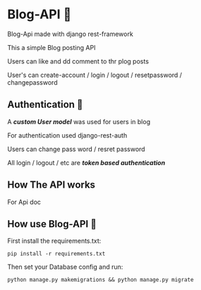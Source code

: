 # Blog-API 📃

Blog-Api made with django rest-framework

This a simple Blog posting API

Users can like and dd comment to thr plog posts

User's can create-account / login / logout / resetpassword / changepassword

## Authentication 🔐

A ***custom User model*** was used for users in blog 

For authentication used django-rest-auth

Users can change pass word / resret password 

All login / logout / etc are ***token based authentication***

## How The API works

For Api doc


## How use Blog-API 🤔

First install the requirements.txt:

    pip install -r requirements.txt

Then set your Database config and run:

    python manage.py makemigrations && python manage.py migrate

